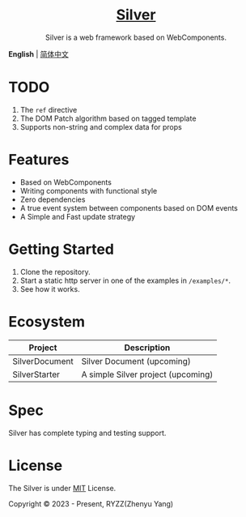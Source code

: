 <p style="text-align: center" align="center">
  <!-- <img src="./logo.svg" /> -->
</p>

<h1 style="text-align: center" align="center">
  <a href="https://github.com/Vladimirirr/Silver">Silver</a>
</h1>

<p style="text-align: center" align="center">
  Silver is a web framework based on WebComponents.
</p>

**English** | [简体中文](./README.zh_CN.md)

# TODO

1. The `ref` directive
2. The DOM Patch algorithm based on tagged template
3. Supports non-string and complex data for props

# Features

- Based on WebComponents
- Writing components with functional style
- Zero dependencies
- A true event system between components based on DOM events
- A Simple and Fast update strategy

# Getting Started

1. Clone the repository.
2. Start a static http server in one of the examples in `/examples/*`.
3. See how it works.

# Ecosystem

| Project        | Description                        |
| -------------- | ---------------------------------- |
| SilverDocument | Silver Document (upcoming)         |
| SilverStarter  | A simple Silver project (upcoming) |

# Spec

Silver has complete typing and testing support.

# License

The Silver is under [MIT](./LICENSE) License.

Copyright &copy; 2023 - Present, RYZZ(Zhenyu Yang)
